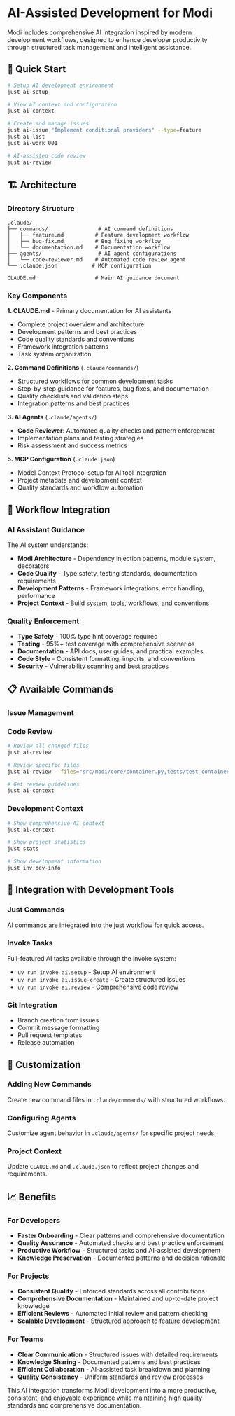 # AI-Assisted Development for Modi

Modi includes comprehensive AI integration inspired by modern development workflows, designed to enhance developer productivity through structured task management and intelligent assistance.

## 🚀 Quick Start

```bash
# Setup AI development environment
just ai-setup

# View AI context and configuration
just ai-context

# Create and manage issues
just ai-issue "Implement conditional providers" --type=feature
just ai-list
just ai-work 001

# AI-assisted code review
just ai-review
```

## 🏗️ Architecture

### Directory Structure

```
.claude/
├── commands/                # AI command definitions
│   ├── feature.md          # Feature development workflow
│   ├── bug-fix.md          # Bug fixing workflow
│   └── documentation.md    # Documentation workflow
├── agents/                  # AI agent configurations
│   └── code-reviewer.md    # Automated code review agent
└── .claude.json           # MCP configuration

CLAUDE.md                   # Main AI guidance document
```

### Key Components

**1. CLAUDE.md** - Primary documentation for AI assistants

- Complete project overview and architecture
- Development patterns and best practices
- Code quality standards and conventions
- Framework integration patterns
- Task system organization

**2. Command Definitions** (`.claude/commands/`)

- Structured workflows for common development tasks
- Step-by-step guidance for features, bug fixes, and documentation
- Quality checklists and validation steps
- Integration patterns and best practices

**3. AI Agents** (`.claude/agents/`)

- **Code Reviewer**: Automated quality checks and pattern enforcement
- Implementation plans and testing strategies
- Risk assessment and success metrics

**5. MCP Configuration** (`.claude.json`)

- Model Context Protocol setup for AI tool integration
- Project metadata and development context
- Quality standards and workflow automation

## 🎯 Workflow Integration

### AI Assistant Guidance

The AI system understands:

- **Modi Architecture** - Dependency injection patterns, module system, decorators
- **Code Quality** - Type safety, testing standards, documentation requirements
- **Development Patterns** - Framework integrations, error handling, performance
- **Project Context** - Build system, tools, workflows, and conventions

### Quality Enforcement

- **Type Safety** - 100% type hint coverage required
- **Testing** - 95%+ test coverage with comprehensive scenarios
- **Documentation** - API docs, user guides, and practical examples
- **Code Style** - Consistent formatting, imports, and conventions
- **Security** - Vulnerability scanning and best practices

## 📋 Available Commands

### Issue Management

### Code Review

```bash
# Review all changed files
just ai-review

# Review specific files
just ai-review --files="src/modi/core/container.py,tests/test_container.py"

# Get review guidelines
just ai-context
```

### Development Context

```bash
# Show comprehensive AI context
just ai-context

# Show project statistics
just stats

# Show development information
just inv dev-info
```

## 🔧 Integration with Development Tools

### Just Commands

AI commands are integrated into the just workflow for quick access.

### Invoke Tasks

Full-featured AI tasks available through the invoke system:

- `uv run invoke ai.setup` - Setup AI environment
- `uv run invoke ai.issue-create` - Create structured issues
- `uv run invoke ai.review` - Comprehensive code review

### Git Integration

- Branch creation from issues
- Commit message formatting
- Pull request templates
- Release automation

## 🎨 Customization

### Adding New Commands

Create new command files in `.claude/commands/` with structured workflows.

### Configuring Agents

Customize agent behavior in `.claude/agents/` for specific project needs.

### Project Context

Update `CLAUDE.md` and `.claude.json` to reflect project changes and requirements.

## 📈 Benefits

### For Developers

- **Faster Onboarding** - Clear patterns and comprehensive documentation
- **Quality Assurance** - Automated checks and best practice enforcement
- **Productive Workflow** - Structured tasks and AI-assisted development
- **Knowledge Preservation** - Documented patterns and decision rationale

### For Projects

- **Consistent Quality** - Enforced standards across all contributions
- **Comprehensive Documentation** - Maintained and up-to-date project knowledge
- **Efficient Reviews** - Automated initial review and pattern checking
- **Scalable Development** - Structured approach to feature development

### For Teams

- **Clear Communication** - Structured issues with detailed requirements
- **Knowledge Sharing** - Documented patterns and best practices
- **Efficient Collaboration** - AI-assisted task breakdown and planning
- **Quality Consistency** - Uniform standards and review processes

This AI integration transforms Modi development into a more productive, consistent, and enjoyable experience while maintaining high quality standards and comprehensive documentation.

